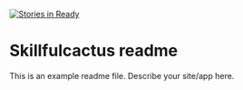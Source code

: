 [![Stories in Ready](https://badge.waffle.io/skillfulcactus/skillfulcactus.png?label=ready&title=Ready)](https://waffle.io/skillfulcactus/skillfulcactus)
# Skillfulcactus readme

This is an example readme file.
Describe your site/app here.